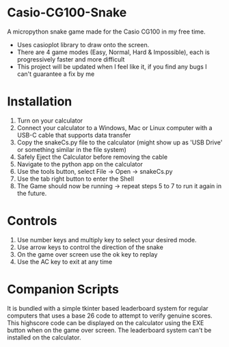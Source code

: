 # Casio-CG100-Snake
A micropython snake game made for the Casio CG100 in my free time.  
- Uses casioplot library to draw onto the screen. 
- There are 4 game modes (Easy, Normal, Hard & Impossible), each is progressively faster and more difficult
- This project will be updated when I feel like it, if you find any bugs I can't guarantee a fix by me

# Installation
  1. Turn on your calculator
  2. Connect your calculator to a Windows, Mac or Linux computer with a USB-C cable that supports data transfer
  3. Copy the snakeCs.py file to the calculator (might show up as 'USB Drive' or something similar in the file system)
  4. Safely Eject the Calculator before removing the cable
  5. Navigate to the python app on the calculator
  6. Use the tools button, select File -> Open -> snakeCs.py
  7. Use the tab right button to enter the Shell
  8. The Game should now be running -> repeat steps 5 to 7 to run it again in the future. 

# Controls
  1. Use number keys and multiply key to select your desired mode.
  2. Use arrow keys to control the direction of the snake
  3. On the game over screen use the ok key to replay
  4. Use the AC key to exit at any time

# Companion Scripts
It is bundled with a simple tkinter based leaderboard system for regular computers that uses a base 26 code to attempt to verify genuine scores. This highscore code can be displayed on the calculator using the EXE button when on the game over screen. The leaderboard system can't be installed on the calculator.
